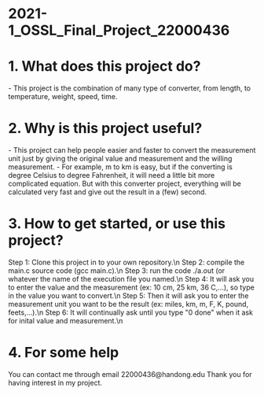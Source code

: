 # 2021-1_OSSL_Final_Project_22000436

<h1>1. What does this project do?</h1>
- This project is the combination of many type of converter, from length, to temperature, weight, speed, time.

<h1>2. Why is this project useful?</h1>
- This project can help people easier and faster to convert the measurement unit just by giving the original value and measurement and the willing measurement.
- For example, m to km is easy, but if the converting is degree Celsius to degree Fahrenheit, it will need a little bit more complicated equation. But with this converter project, everything will be calculated very fast and give out the result in a (few) second.

<h1>3. How to get started, or use this project?</h1>
Step 1: Clone this project in to your own repository.\n
Step 2: compile the main.c source code (gcc main.c).\n
Step 3: run the code ./a.out (or whatever the name of the execution file you named.\n
Step 4: It will ask you to enter the value and the measurement (ex: 10 cm, 25 km, 36 C,...), so type in the value you want to convert.\n
Step 5: Then it will ask you to enter the measurement unit you want to be the result (ex: miles, km, m, F, K, pound, feets,...).\n
Step 6: It will continually ask until you type "0 done" when it ask for inital value and measurement.\n

<h1>4. For some help</h1>
You can contact me through email 22000436@handong.edu 
Thank you for having interest in my project.
